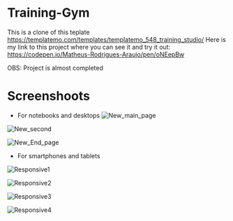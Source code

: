 # Training-Gym
This is a clone of this teplate https://templatemo.com/templates/templatemo_548_training_studio/
Here is my link to this project where you can see it and try it out: https://codepen.io/Matheus-Rodrigues-Araujo/pen/oNEepBw

OBS: Project is almost completed

# Screenshoots
 * For notebooks and desktops
![New_main_page](https://user-images.githubusercontent.com/68081476/169901165-82094839-3cc5-497d-b9a0-2354db4f1012.png)

![New_second](https://user-images.githubusercontent.com/68081476/169901216-40a8d65b-aed7-4d18-9614-1194bd15ad4f.png)

![New_End_page](https://user-images.githubusercontent.com/68081476/169901303-99044fb7-5489-4f0b-a42b-d9578c42b2eb.png)


* For smartphones and tablets

![Responsive1](https://user-images.githubusercontent.com/68081476/169901474-585ff8aa-1002-4881-9535-6554e20e6e1a.png)

![Responsive2](https://user-images.githubusercontent.com/68081476/169901496-1e65a77a-dcad-4f84-8018-21ca1cebd972.png)

![Responsive3](https://user-images.githubusercontent.com/68081476/169901515-500d9855-acda-4bc4-9e97-7a685923b2b4.png)

![Responsive4](https://user-images.githubusercontent.com/68081476/169901537-ed401643-fe62-4bb7-8d5c-549ed56ea322.png)
